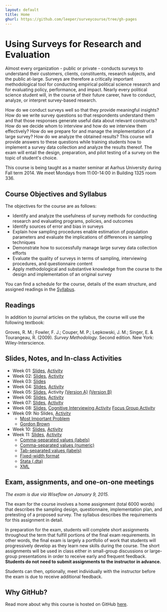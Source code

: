 ```yaml
---
layout: default
title: Home
ghurl: https://github.com/leeper/surveycourse/tree/gh-pages
---
```


# Using Surveys for Research and Evaluation #

Almost every organization - public or private - conducts surveys to understand their customers, clients, constituents, research subjects, and the public at-large. Surveys are therefore a critically important methodological tool for conducting empirical political science research and for evaluating policy, performance, and impact. Nearly every political science student will, in the course of their future career, have to conduct, analyze, or interpret survey-based research.

How do we conduct surveys well so that they provide meaningful insights? How do we write survey questions so that respondents understand them and that those responses generate useful data about relevant constructs? How do we decide whom to interview and how do we interview them effectively? How do we prepare for and manage the implementation of a large survey? How do we analyze the obtained results? This course will provide answers to these questions while training students how to implement a survey data collection and analyze the results thereof. The exam will entail the design, preparation, and pilot testing of a survey on the topic of student's choice.

This course is being taught as a master seminar at Aarhus University during Fall term 2014. We meet Mondays from 11:00-14:00 in Building 1325 room 336.

## Course Objectives and Syllabus ##

The objectives for the course are as follows:

 - Identify and analyze the usefulness of survey methods for conducting research and evaluating programs, policies, and outcomes
 - Identify sources of error and bias in surveys
 - Explain how sampling procedures enable estimation of population parameters and evaluate the implications of differences in sampling techniques
 - Demonstrate how to successfully manage large survey data collection efforts
 - Evaluate the quality of surveys in terms of sampling, interviewing procedures, and questionnaire content 
 - Apply methodological and substantive knowledge from the course to the design and implementation of an original survey

You can find a schedule for the course, details of the exam structure, and assigned readings in the [Syllabus](Syllabus/Syllabus.pdf).

## Readings ##

In addition to journal articles on the syllabus, the course will use the following textbook:

Groves, R. M.; Fowler, F. J.; Couper, M. P.; Lepkowski, J. M.; Singer, E. & Tourangeau, R. (2009). *Survey Methodology.* Second edition. New York: Wiley-Interscience.


## Slides, Notes, and In-class Activities ##

 - Week 01: [Slides](Slides/Week01.pdf), [Activity](Activities/Week01.pdf)
 - Week 02: [Slides](Slides/Week02.pdf), [Activity](Activities/Week02.pdf)
 - Week 03: [Slides](Slides/Week03.pdf)
 - Week 04: [Slides](Slides/Week04.pdf), [Activity](Activities/Week04.pdf)
 - Week 05: [Slides](Slides/Week05.pdf), Activity [(Version A)](Activities/Week05a.pdf) [(Version B)](Activities/Week05b.pdf)
 - Week 06: [Slides](Slides/Week06.pdf), [Activity](Activities/Week06.pdf)
 - Week 07: [Slides](Slides/Week07.pdf), [Activity](Activities/Week07.pdf)
 - Week 08: [Slides](Slides/Week08.pdf), [Cognitive Interviewing Activity](Activities/Week08a.pdf) [Focus Group Activity](Activities/Week08b.pdf)
 - Week 09: No Slides, [Activity](Activities/Week09.pdf)
   - [Most Important Problem](Activities/ANES2008OpenEndedMIP.txt)
   - [Gordon Brown](Activities/ANES2008OpenEndedGordonBrown.txt)
 - Week 10: [Slides](Slides/Week10.pdf), [Activity](Activities/Week10.pdf)
 - Week 11: [Slides](Slides/Week11.pdf), [Activity](Activities/Week11.pdf)
   - [Comma-separated values (labels)](Activities/data/DataLabels.csv)
   - [Comma-separated values (numeric)](Activities/data/DataValues.csv)
   - [Tab-separated values (labels)](Activities/data/DataLabels.tsv)
   - [Fixed-width format](Activities/data/DataFWF.txt)
   - [Stata (.dta)](Activities/data/DataStata.dta)
   - [XML](Activities/data/DataXML.xml)

## Exam, assignments, and one-on-one meetings ##

*The exam is due via Wiseflow on January 9, 2015.*

The exam for the course involves a home assignment (total 6000 words) that describes the sampling design, questionnaire, implementation plan, and pretesting of a proposed survey. The syllabus describes the requirements for this assignment in detail.

In preparation for the exam, students will complete short assignments throughout the term that fulfill portions of the final exam requirements. In other words, the final exam is largely a portfolio of work that students will progressively develop as they learn new skills during the course. The short assignments will be used in class either in small-group discussions or large-group presentations in order to receive early and frequent feedback. **Students do not need to submit assignments to the instructor in advance.**

Students can then, optionally, meet individually with the instructor before the exam is due to receive additional feedback.

## Why GitHub? ##

Read more about why this course is hosted on GitHub [here](fork.html).
